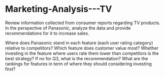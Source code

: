 # Marketing-Analysis---TV
Review information collected from consumer reports regarding TV products. In the perspective of Panasonic, analyze the data and provide recommendations for it to increase sales. 

Where does Panasonic stand in each feature (each user rating category) relative to competitors?
Which feature does customer value most?
Whether investing in the feature where users rate them lower than competitors is the best strategy?
If no for Q3, what is the recommendation?
What are the rankings for features in term of where they should considering investing first?
